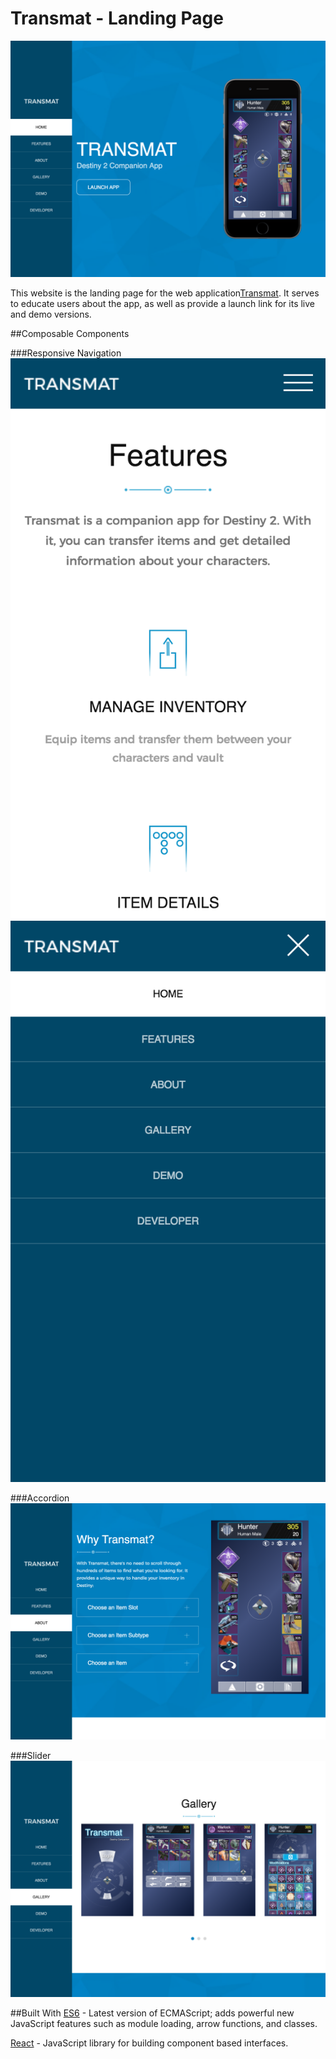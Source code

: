 
# Transmat - Landing Page
![](src/images/tl_home.png)

This website is the landing page for the web application[Transmat](https://destinytransmat.com "Transmat - Destiny Companion"). It serves to educate users about the app, as well as provide a launch link for its live and demo versions. 
  
 ##Composable Components
 
 ###Responsive Navigation
 ![](src/images/tl_nav_small.png) ![](src/images/tl_nav_panel.png)
 
 ###Accordion
 ![](src/images/tl_accordion.png)
 
 ###Slider
 ![](src/images/tl_slider.png)
 
 ##Built With
 [ES6](https://github.com/lukehoban/es6features "ES6 Overview - GitHub") - Latest version of ECMAScript; adds powerful new JavaScript features such as module loading, arrow functions, and classes.
 
 [React](https://reactjs.org "React Homepage") - JavaScript library for building component based interfaces.